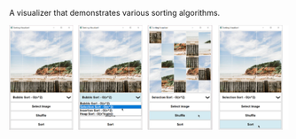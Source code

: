 A visualizer that demonstrates various sorting algorithms.

![App Demonstration](/venv/Demonstration.png)